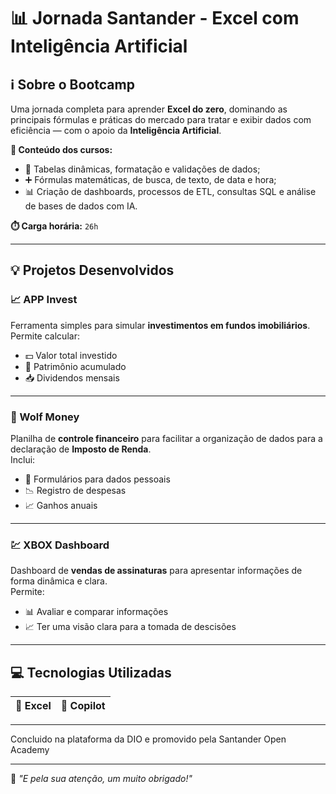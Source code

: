 # 📊 Jornada Santander - Excel com Inteligência Artificial

## ℹ️ Sobre o Bootcamp

Uma jornada completa para aprender **Excel do zero**, dominando as principais fórmulas e práticas do mercado para tratar e exibir dados com eficiência — com o apoio da **Inteligência Artificial**.

**🧠 Conteúdo dos cursos:**
- 🔄 Tabelas dinâmicas, formatação e validações de dados;
- ➕ Fórmulas matemáticas, de busca, de texto, de data e hora;
- 📊 Criação de dashboards, processos de ETL, consultas SQL e análise de bases de dados com IA.

**⏱️ Carga horária:** `26h`

---

## 💡 Projetos Desenvolvidos

### 📈 APP Invest

Ferramenta simples para simular **investimentos em fundos imobiliários**.  
Permite calcular:
- 💵 Valor total investido
- 🏦 Patrimônio acumulado
- 📥 Dividendos mensais

---

### 🐺 Wolf Money

Planilha de **controle financeiro** para facilitar a organização de dados para a declaração de **Imposto de Renda**.  
Inclui:
- 🧾 Formulários para dados pessoais
- 📉 Registro de despesas
- 📈 Ganhos anuais

---

### 💹 XBOX Dashboard

Dashboard de **vendas de assinaturas** para apresentar informações de forma dinâmica e clara.  
Permite:
- 📊 Avaliar e comparar informações  
- 📈 Ter uma visão clara para a tomada de descisões

---

## 💻 Tecnologias Utilizadas

| 🧩 Excel | 🤖 Copilot |
|:--------:|:----------:|

---

Concluido na plataforma da DIO e promovido pela Santander Open Academy

---

🚀 _"E pela sua atenção, um muito obrigado!"_
